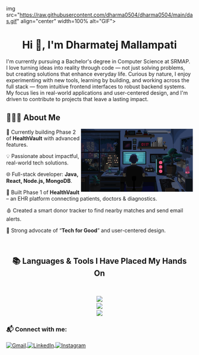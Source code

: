 img src="https://raw.githubusercontent.com/dharma0504/dharma0504/main/das.gif" align="center" width=100% alt="GIF">

<h1 align="center">Hi 👋, I'm Dharmatej Mallampati</h1>

I'm currently pursuing a Bachelor's degree in Computer Science at SRMAP. I love turning ideas into reality through code — not just solving problems, but creating solutions that enhance everyday life. Curious by nature, I enjoy experimenting with new tools, learning by building, and working across the full stack — from intuitive frontend interfaces to robust backend systems. My focus lies in real-world applications and user-centered design, and I'm driven to contribute to projects that leave a lasting impact.
<br>

<h2>👨🏻‍💻 About Me</h2>

<img src="https://raw.githubusercontent.com/dharma0504/dharma0504/main/das.gif" align="right" width=60% alt="GIF">

<p>🌱 Currently building Phase 2 of <strong>HealthVault</strong> with advanced features.</p>
<p>💡 Passionate about impactful, real-world tech solutions.</p>
<p>🌐 Full-stack developer: <strong>Java, React, Node.js, MongoDB</strong>.</p>
<p>🚀 Built Phase 1 of <strong>HealthVault</strong> – an EHR platform connecting patients, doctors & diagnostics.</p>
<p>🩸 Created a smart donor tracker to find nearby matches and send email alerts.</p>
<p>📌 Strong advocate of “<strong>Tech for Good</strong>” and user-centered design.</p>
<br>


<h2 align="center">📚 Languages & Tools I Have Placed My Hands On</h2>
<br>
<p align="center">
  <img src="https://skillicons.dev/icons?i=c,cpp,java,python,javascript" />
  <br>
  <img src="https://skillicons.dev/icons?i=html,css,bootstrap,tailwind,nodejs,react,mongodb,mysql" />
  <br>
  <img src="https://skillicons.dev/icons?i=vscode,github,git,notion,figma,ubuntu" />
</p>





<h3 align="left">📬 Connect with me:</h3>
<p align="left">
  <a href="mailto:dharmatej.mallampati@gmail.com" target="_blank" rel="noreferrer">
    <img align="center" src="https://upload.wikimedia.org/wikipedia/commons/4/4e/Gmail_Icon.png" alt="Gmail" height="40" width="40" />
  </a>
  <a href="https://linkedin.com/in/dharmatejmallampati" target="_blank" rel="noreferrer">
    <img align="center" src="https://raw.githubusercontent.com/rahuldkjain/github-profile-readme-generator/master/src/images/icons/Social/linked-in-alt.svg" alt="LinkedIn" height="30" width="40" />
  </a>
  <a href="https://instagram.com/dharmaa.tej" target="_blank" rel="noreferrer">
    <img align="center" src="https://raw.githubusercontent.com/rahuldkjain/github-profile-readme-generator/master/src/images/icons/Social/instagram.svg" alt="Instagram" height="30" width="40" />
  </a>
</p>




